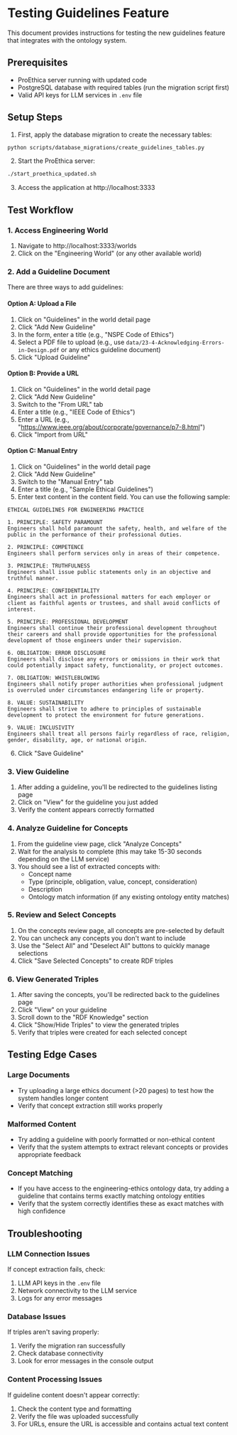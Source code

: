 # Testing Guidelines Feature

This document provides instructions for testing the new guidelines feature that integrates with the ontology system.

## Prerequisites

- ProEthica server running with updated code
- PostgreSQL database with required tables (run the migration script first)
- Valid API keys for LLM services in `.env` file

## Setup Steps

1. First, apply the database migration to create the necessary tables:

```bash
python scripts/database_migrations/create_guidelines_tables.py
```

2. Start the ProEthica server:

```bash
./start_proethica_updated.sh
```

3. Access the application at http://localhost:3333

## Test Workflow

### 1. Access Engineering World

1. Navigate to http://localhost:3333/worlds
2. Click on the "Engineering World" (or any other available world)

### 2. Add a Guideline Document

There are three ways to add guidelines:

#### Option A: Upload a File

1. Click on "Guidelines" in the world detail page
2. Click "Add New Guideline"
3. In the form, enter a title (e.g., "NSPE Code of Ethics")
4. Select a PDF file to upload (e.g., use `data/23-4-Acknowledging-Errors-in-Design.pdf` or any ethics guideline document)
5. Click "Upload Guideline"

#### Option B: Provide a URL

1. Click on "Guidelines" in the world detail page
2. Click "Add New Guideline"
3. Switch to the "From URL" tab
4. Enter a title (e.g., "IEEE Code of Ethics")
5. Enter a URL (e.g., "https://www.ieee.org/about/corporate/governance/p7-8.html")
6. Click "Import from URL"

#### Option C: Manual Entry

1. Click on "Guidelines" in the world detail page
2. Click "Add New Guideline"
3. Switch to the "Manual Entry" tab
4. Enter a title (e.g., "Sample Ethical Guidelines")
5. Enter text content in the content field. You can use the following sample:

```
ETHICAL GUIDELINES FOR ENGINEERING PRACTICE

1. PRINCIPLE: SAFETY PARAMOUNT
Engineers shall hold paramount the safety, health, and welfare of the public in the performance of their professional duties.

2. PRINCIPLE: COMPETENCE
Engineers shall perform services only in areas of their competence.

3. PRINCIPLE: TRUTHFULNESS
Engineers shall issue public statements only in an objective and truthful manner.

4. PRINCIPLE: CONFIDENTIALITY
Engineers shall act in professional matters for each employer or client as faithful agents or trustees, and shall avoid conflicts of interest.

5. PRINCIPLE: PROFESSIONAL DEVELOPMENT
Engineers shall continue their professional development throughout their careers and shall provide opportunities for the professional development of those engineers under their supervision.

6. OBLIGATION: ERROR DISCLOSURE
Engineers shall disclose any errors or omissions in their work that could potentially impact safety, functionality, or project outcomes.

7. OBLIGATION: WHISTLEBLOWING
Engineers shall notify proper authorities when professional judgment is overruled under circumstances endangering life or property.

8. VALUE: SUSTAINABILITY
Engineers shall strive to adhere to principles of sustainable development to protect the environment for future generations.

9. VALUE: INCLUSIVITY
Engineers shall treat all persons fairly regardless of race, religion, gender, disability, age, or national origin.
```

6. Click "Save Guideline"

### 3. View Guideline

1. After adding a guideline, you'll be redirected to the guidelines listing page
2. Click on "View" for the guideline you just added
3. Verify the content appears correctly formatted

### 4. Analyze Guideline for Concepts

1. From the guideline view page, click "Analyze Concepts" 
2. Wait for the analysis to complete (this may take 15-30 seconds depending on the LLM service)
3. You should see a list of extracted concepts with:
   - Concept name
   - Type (principle, obligation, value, concept, consideration)
   - Description
   - Ontology match information (if any existing ontology entity matches)

### 5. Review and Select Concepts

1. On the concepts review page, all concepts are pre-selected by default
2. You can uncheck any concepts you don't want to include
3. Use the "Select All" and "Deselect All" buttons to quickly manage selections
4. Click "Save Selected Concepts" to create RDF triples

### 6. View Generated Triples

1. After saving the concepts, you'll be redirected back to the guidelines page
2. Click "View" on your guideline
3. Scroll down to the "RDF Knowledge" section 
4. Click "Show/Hide Triples" to view the generated triples
5. Verify that triples were created for each selected concept

## Testing Edge Cases

### Large Documents

- Try uploading a large ethics document (>20 pages) to test how the system handles longer content
- Verify that concept extraction still works properly

### Malformed Content

- Try adding a guideline with poorly formatted or non-ethical content
- Verify that the system attempts to extract relevant concepts or provides appropriate feedback

### Concept Matching

- If you have access to the engineering-ethics ontology data, try adding a guideline that contains terms exactly matching ontology entities
- Verify that the system correctly identifies these as exact matches with high confidence

## Troubleshooting

### LLM Connection Issues

If concept extraction fails, check:
1. LLM API keys in the `.env` file
2. Network connectivity to the LLM service
3. Logs for any error messages

### Database Issues

If triples aren't saving properly:
1. Verify the migration ran successfully
2. Check database connectivity
3. Look for error messages in the console output

### Content Processing Issues

If guideline content doesn't appear correctly:
1. Check the content type and formatting
2. Verify the file was uploaded successfully
3. For URLs, ensure the URL is accessible and contains actual text content
